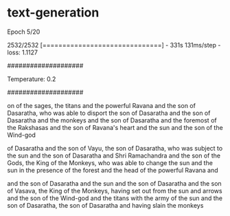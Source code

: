 # text-generation


Epoch 5/20

2532/2532 [==============================] - 331s 131ms/step - loss: 1.1127

####################

Temperature: 0.2

####################

on of the 
sages, the titans and the powerful 
Ravana and the son of Dasaratha, who was able to disport the son of 
Dasaratha and the son of Dasaratha and the 
monkeys and the son of Dasaratha and 
the foremost of the Rakshasas and 
the son of Ravana's heart and the 
sun and the son of the Wind-god 

 of Dasaratha and 
the son of Vayu, the son of Dasaratha, 
who was subject to the sun and 
the son of Dasaratha and Shri Ramachandra and 
the son of the Gods, the King of the Monkeys, 
who was able to change the sun and 
the sun in the presence of the 
forest and the head of the powerful 
Ravana and

 and the son of Dasaratha and the 
sun and the son of Dasaratha and 
the son of Vasava, the King of the Monkeys, having set out from the sun and 
arrows and the son of the Wind-god 
and the titans with the army of the 
sun and the son of Dasaratha, the 
son of Dasaratha and having slain the 
monkeys
